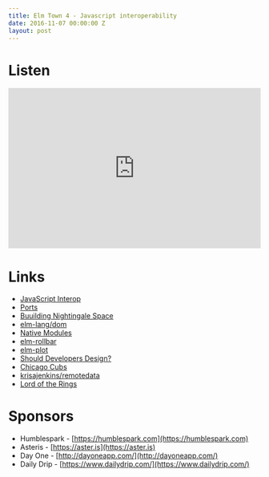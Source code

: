 ```yaml
---
title: Elm Town 4 - Javascript interoperability
date: 2016-11-07 00:00:00 Z
layout: post
---
```


# Listen
<iframe src="https://cast.rocks/player/6039/JS-in-Elm-Town---Episode-4.mp3?episodeTitle=JS%20in%20Elm%20Town%20-%20Episode%204&podcastTitle=Elm%20Town&episodeDate=November%207th%2C%202016&imageURL=https%3A%2F%2Fcast.rocks%2Fhosting%2F6039%2Ffeeds%2F8YSE5.jpg&itunesLink=https%3A%2F%2Fitunes.apple.com%2Fus%2Fpodcast%2Felm-town%2Fid1158047037%3Fmt%3D2" style="border: none; min-height: 265px; max-height: 320px; max-width: 558px; min-width: 270px; width: 100%; height: 100%;" scrollbars="no"></iframe>

# Links
- [JavaScript Interop](http://elm-lang.org:1234/guide/interop)
- [Ports](http://elm-lang.org:1234/guide/interop#ports)
- [Buuilding Nightingale Space](https://www.youtube.com/watch?v=lPXVfqwYmEA&list=PLglJM3BYAMPH2zuz1nbKHQyeawE4SN0Cd&index=10)
- [elm-lang/dom](https://github.com/elm-lang/dom)
- [Native Modules](https://github.com/NoRedInk/take-home/wiki/Writing-your-first-Elm-Native-module)
- [elm-rollbar](https://github.com/NoRedInk/elm-rollbar)
- [elm-plot](https://terezka.github.io/elm-plot/)
- [Should Developers Design?](http://hanselminutes.com/551/should-developers-design-with-iheanyi-ekechukwu)
- [Chicago Cubs](http://m.mlb.com/news/article/207938228/chicago-cubs-win-2016-world-series/)
- [krisajenkins/remotedata](https://github.com/krisajenkins/remotedata)
- [Lord of the Rings](https://en.wikipedia.org/wiki/The_Lord_of_the_Rings)


# Sponsors

- Humblespark - [https://humblespark.com](https://humblespark.com)  
- Asteris - [https://aster.is](https://aster.is)  
- Day One - [http://dayoneapp.com/](http://dayoneapp.com/)  
- Daily Drip - [https://www.dailydrip.com/](https://www.dailydrip.com/)  
